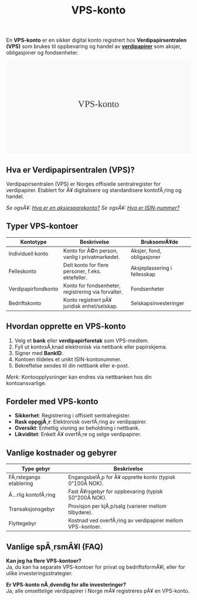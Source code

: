 ﻿---
title: "VPS-konto"
meta_title: "VPS-konto"
meta_description: 'En **VPS-konto** er en sikker digital konto registrert hos **Verdipapirsentralen (VPS)** som brukes til oppbevaring og handel av [**verdipapirer**](/blogs/regns...'
slug: vps-konto
type: blog
layout: pages/single
---

En **VPS-konto** er en sikker digital konto registrert hos **Verdipapirsentralen (VPS)** som brukes til oppbevaring og handel av [**verdipapirer**](/blogs/regnskap/hva-er-verdipapir "Hva er et Verdipapir? En komplett guide") som aksjer, obligasjoner og fondsenheter.

![VPS-konto](vps-konto-image.svg)

## Hva er Verdipapirsentralen (VPS)?

Verdipapirsentralen (VPS) er Norges offisielle sentralregister for verdipapirer. Etablert for Ã¥ digitalisere og standardisere kontofÃ¸ring og handel.

*Se ogsÃ¥: [Hva er en aksjesparekonto?](/blogs/regnskap/hva-er-aksjesparekonto "Hva er en Aksjesparekonto (ASK)? En komplett guide til skattefordeler")*
*Se ogsÃ¥: [Hva er ISIN-nummer?](/blogs/regnskap/hva-er-isin-nummer "Hva er ISIN-nummer? En guide til identifikatorer for verdipapirer")*

## Typer VPS-kontoer

| **Kontotype**           | **Beskrivelse**                                   | **BruksomrÃ¥de**                         |
|--------------------------|---------------------------------------------------|-----------------------------------------|
| Individuell konto        | Konto for Ã©n person, vanlig i privatmarkedet.     | Aksjer, fond, obligasjoner              |
| Felleskonto              | Delt konto for flere personer, f.eks. ektefeller. | Aksjeplassering i fellesskap            |
| Verdipapirfondkonto      | Konto for fondsenheter, registrering via forvalter.| Fondsenheter                            |
| Bedriftskonto            | Konto registrert pÃ¥ juridisk enhet/selskap.       | Selskapsinvesteringer                   |

## Hvordan opprette en VPS-konto

1. Velg et **bank** eller **verdipapirforetak** som VPS-medlem.
2. Fyll ut kontosÃ¸knad elektronisk via nettbank eller papirskjema.
3. Signer med **BankID**.
4. Kontoen tildeles et unikt ISIN-kontonummer.
5. Bekreftelse sendes til din nettbank eller e-post.

*Merk:* Kontoopplysninger kan endres via nettbanken hos din kontoansvarlige.

## Fordeler med VPS-konto

- **Sikkerhet**: Registrering i offisielt sentralregister.
- **Rask oppgjÃ¸r**: Elektronisk overfÃ¸ring av verdipapirer.
- **Oversikt**: Enhetlig visning av beholdning i nettbank.
- **Likviditet**: Enkelt Ã¥ overfÃ¸re og selge verdipapirer.

## Vanlige kostnader og gebyrer

| **Type gebyr**            | **Beskrivelse**                                              |
|---------------------------|--------------------------------------------------------------|
| FÃ¸rstegangs etablering    | EngangsbelÃ¸p for Ã¥ opprette konto (typisk 0“100Â NOK).        |
| Ã…rlig kontofÃ¸ring         | Fast Ã¥rsgebyr for oppbevaring (typisk 50“200Â NOK).           |
| Transaksjonsgebyr         | Provisjon per kjÃ¸p/salg (varierer mellom tilbydere).         |
| Flyttegebyr               | Kostnad ved overfÃ¸ring av verdipapirer mellom VPS-kontoer.   |

## Vanlige spÃ¸rsmÃ¥l (FAQ)

**Kan jeg ha flere VPS-kontoer?**  
Ja, du kan ha separate VPS-kontoer for privat og bedriftsformÃ¥l, eller for ulike investeringsstrategier.

**Er VPS-konto nÃ¸dvendig for alle investeringer?**  
Ja, alle omsettelige verdipapirer i Norge mÃ¥ registreres pÃ¥ en VPS-konto.



